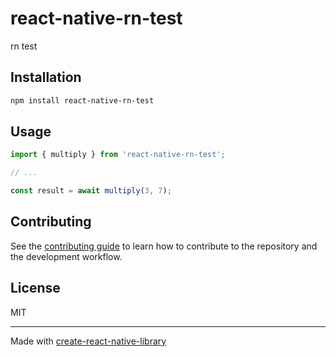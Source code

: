 # react-native-rn-test

rn test

## Installation

```sh
npm install react-native-rn-test
```

## Usage

```js
import { multiply } from 'react-native-rn-test';

// ...

const result = await multiply(3, 7);
```

## Contributing

See the [contributing guide](CONTRIBUTING.md) to learn how to contribute to the repository and the development workflow.

## License

MIT

---

Made with [create-react-native-library](https://github.com/callstack/react-native-builder-bob)
